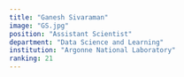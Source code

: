 ```yaml
---
title: "Ganesh Sivaraman"
image: "GS.jpg"
position: "Assistant Scientist"
department: "Data Science and Learning"
institution: "Argonne National Laboratory"
ranking: 21
---
```

